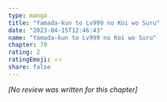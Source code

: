 ```yaml
---
type: manga
title: "Yamada-kun to Lv999 no Koi wo Suru"
date: "2023-04-15T12:46:43"
name: "Yamada-kun to Lv999 no Koi wo Suru"
chapter: 70
rating: 2
ratingEmoji: ⭐️⭐️
share: false
---
```


_[No review was written for this chapter]_
